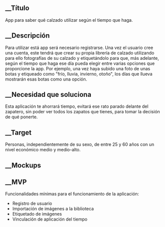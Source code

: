 ## __Título
App para saber qué calzado utilizar según el tiempo que haga.

## __Descripción
Para utilizar está app será necesario registrarse. Una vez el usuario cree una cuenta, este tendrá que crear su propia librería de calzado utilizando para ello fotografías de su calzado y etiquetándolo para que, más adelante, según el tiempo que haga ese día pueda elegir entre varias opciones que proporcione la app. Por ejemplo, una vez haya subido una foto de unas botas y etiqueado como "frío, lluvia, invierno, otoño", los días que llueva mostrarán esas botas como una opción.

## __Necesidad que soluciona
Esta aplicación te ahorrará tiempo, evitará ese rato parado delante del zapatero, sin poder ver todos los zapatos que tienes, para tomar la decisión de qué ponerte.

## __Target
Personas, independientemente de su sexo, de entre 25 y 60 años con un nivel económico medio y medio-alto.

## __Mockups


## __MVP
Funcionalidades mínimas para el funcionamiento de la aplicación:
  - Registro de usuario
  - Importación de imágenes a la biblioteca
  - Etiquetado de imágenes
  - Vinculación de aplicación del tiempo